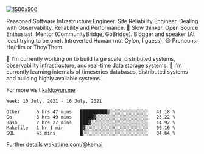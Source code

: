 [![1500x500](https://user-images.githubusercontent.com/536449/87228151-7d711200-c39f-11ea-9cd5-a511464c430f.jpeg "Kemal Akkoyun")](https://github.com/kakkoyun)

<!--
**kakkoyun/kakkoyun** is a ✨ _special_ ✨ repository because its `README.md` (this file) appears on your GitHub profile.

Here are some ideas to get you started:

- 🔭 I’m currently working on ...
- 🌱 I’m currently learning ...
- 👯 I’m looking to collaborate on ...
- 🤔 I’m looking for help with ...
- 💬 Ask me about ...
- 📫 How to reach me: ...
- 😄 Pronouns: ...
- ⚡ Fun fact: ...

<table border="0">
  <tbody>
    <tr valign="top">
      <td width="50%" align="center">
        <img src="https://github-readme-stats.vercel.app/api?username=kakkoyun&show_icons=true&count_private=true&theme=gotham&layout=default" />
      </td>
      <td width="50%" align="center">
        <img src="https://github-readme-stats.vercel.app/api/wakatime?username=kemal&theme=gotham&layout=default" />
      </td>
    </tr>
  </tbody>
</table>
-->


Reasoned Software Infrastructure Engineer. Site Reliability Engineer. Dealing with Observability, Reliability and Performance. 
🤔 Slow thinker. Open Source Enthusiast. Mentor (CommunityBridge, GoBridge). Blogger and speaker (At least trying to be one). 
Introverted Human (not Cylon, I guess). 😄 Pronouns: He/Him or They/Them.

🔭 I’m currently working on to build large scale, distributed systems, observability infrastructure, and real-time data storage systems.
🌱 I’m currently learning internals of timeseries databases, distributed systems and building highly available systems.

For more visit [kakkoyun.me](https://kakkoyun.me)

<!--START_SECTION:waka-->
```text
Week: 10 July, 2021 - 16 July, 2021

Other      6 hrs 47 mins   ██████████▒░░░░░░░░░░░░░░   41.18 % 
Go         3 hrs 49 mins   █████▓░░░░░░░░░░░░░░░░░░░   23.22 % 
Bash       2 hrs 27 mins   ███▓░░░░░░░░░░░░░░░░░░░░░   14.92 % 
Makefile   1 hr 1 min      █▓░░░░░░░░░░░░░░░░░░░░░░░   06.16 % 
SQL        45 mins         █░░░░░░░░░░░░░░░░░░░░░░░░   04.64 % 
```
<!--END_SECTION:waka-->

Further details [wakatime.com/@kemal](https://wakatime.com/@kemal)
